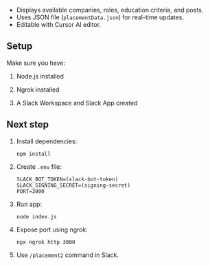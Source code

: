 

- Displays available companies, roles, education criteria, and posts.
- Uses JSON file (`placementData.json`) for real-time updates.
- Editable with Cursor AI editor.

## Setup
Make sure you have:

1. Node.js installed

2. Ngrok installed 

3. A Slack Workspace and Slack App created

## Next step

1. Install dependencies:
   ```
   npm install
   ```

2. Create `.env` file:
   ```
   SLACK_BOT_TOKEN=(slack-bot-token)
   SLACK_SIGNING_SECRET=(signing-secret)
   PORT=3000
   ```

3. Run app:
   ```
   node index.js
   ```

4. Expose port using ngrok:
   ```
   npx ngrok http 3000
     ```

5. Use `/placement2` command in Slack.
